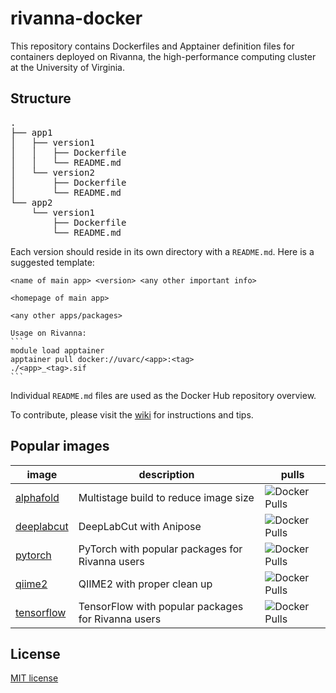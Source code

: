 # rivanna-docker

This repository contains Dockerfiles and Apptainer definition files for containers deployed on Rivanna, the high-performance computing cluster at the University of Virginia.

## Structure

<pre>
.
├── app1
│   ├── version1
│   │   ├── Dockerfile
│   │   └── README.md
│   └── version2
│       ├── Dockerfile
│       └── README.md
└── app2
    └── version1
        ├── Dockerfile
        └── README.md
</pre>

Each version should reside in its own directory with a `README.md`. Here is a suggested template:
````
<name of main app> <version> <any other important info>

<homepage of main app>

<any other apps/packages>

Usage on Rivanna:
```
module load apptainer
apptainer pull docker://uvarc/<app>:<tag>
./<app>_<tag>.sif
```
````

Individual `README.md` files are used as the Docker Hub repository overview.

To contribute, please visit the [wiki](https://github.com/uvarc/rivanna-docker/wiki) for instructions and tips.

## Popular images
| image | description | pulls |
|-------|-------------|-------|
| [alphafold](https://hub.docker.com/r/uvarc/alphafold) | Multistage build to reduce image size | ![Docker Pulls](https://img.shields.io/docker/pulls/uvarc/alphafold) |
| [deeplabcut](https://hub.docker.com/r/uvarc/deeplabcut) | DeepLabCut with Anipose | ![Docker Pulls](https://img.shields.io/docker/pulls/uvarc/deeplabcut) |
| [pytorch](https://hub.docker.com/r/uvarc/pytorch) | PyTorch with popular packages for Rivanna users | ![Docker Pulls](https://img.shields.io/docker/pulls/uvarc/pytorch) |
| [qiime2](https://hub.docker.com/r/uvarc/qiime2) | QIIME2 with proper clean up | ![Docker Pulls](https://img.shields.io/docker/pulls/uvarc/qiime2) |
| [tensorflow](https://hub.docker.com/r/uvarc/tensorflow) | TensorFlow with popular packages for Rivanna users | ![Docker Pulls](https://img.shields.io/docker/pulls/uvarc/tensorflow) |

## License
[MIT license](LICENSE)
